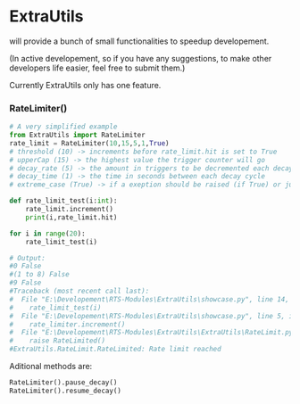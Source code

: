 # ExtraUtils
will provide a bunch of small functionalities to speedup developement.

(In active developement, so if you have any suggestions, to make other developers life easier, feel free to submit them.)

Currently ExtraUtils only has one feature.
### RateLimiter()
```py
# A very simplified example
from ExtraUtils import RateLimiter
rate_limit = RateLimiter(10,15,5,1,True)
# threshold (10) -> increments before rate_limit.hit is set to True
# upperCap (15) -> the highest value the trigger counter will go
# decay_rate (5) -> the amount in triggers to be decremented each decay cycle
# decay_time (1) -> the time in seconds between each decay cycle
# extreme_case (True) -> if a exeption should be raised (if True) or just rate_limit.hit set to True (if False)

def rate_limit_test(i:int):
    rate_limit.increment()
    print(i,rate_limit.hit)

for i in range(20):
    rate_limit_test(i)

# Output:	
#0 False
#(1 to 8) False
#9 False
#Traceback (most recent call last):
#  File "E:\Developement\RTS-Modules\ExtraUtils\showcase.py", line 14, in <module>
#    rate_limit_test(i)
#  File "E:\Developement\RTS-Modules\ExtraUtils\showcase.py", line 5, in rate_limit_test
#    rate_limiter.increment()
#  File "E:\Developement\RTS-Modules\ExtraUtils\ExtraUtils\RateLimit.py", line 30, in increment
#    raise RateLimited()
#ExtraUtils.RateLimit.RateLimited: Rate limit reached
```
Aditional methods are:
```py
RateLimiter().pause_decay()
RateLimiter().resume_decay()
```
